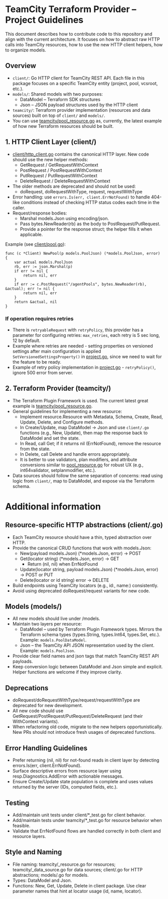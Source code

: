 # TeamCity Terraform Provider – Project Guidelines

This document describes how to contribute code to this repository and align with the current architecture. It focuses on how to abstract raw HTTP calls into TeamCity resources, how to use the new HTTP client helpers, how to organize models.

## Overview
- `client/`: Go HTTP client for TeamCity REST API. Each file in this package focuses on a specific TeamCity entity (project, pool, vcsroot, etc.).
- `models/`: Shared models with two purposes:
  - DataModel – Terraform SDK structures
  - Json – JSON payload structures used by the HTTP client
- `teamcity/`: Terraform provider implementation (resources and data sources) built on top of `client/` and `models/`.
- You can use [teamcity/pool_resource.go](../teamcity/pool_resource.go) as, currently, the latest example of how new Terraform resources should be built.

## 1. HTTP Client Layer (client/)
- [client/http_client.go](../client/http_client.go) contains the canonical HTTP layer. New code should use the new helper methods:
  - GetRequest / GetRequestWithContext
  - PostRequest / PostRequestWithContext
  - PutRequest / PutRequestWithContext
  - DeleteRequest / DeleteRequestWithContext
- The older methods are deprecated and should not be used:
  - doRequest, doRequestWithType, request, requestWithType
- Error handling: use `errors.Is(err, client.ErrNotFound)` to handle 404-like conditions instead of checking HTTP status codes each time in the caller.
- Request/response bodies:
  - Marshal models.Json using encoding/json.
  - Pass bytes.NewReader(rb) as the body to PostRequest/PutRequest.
  - Provide a pointer for the response struct; the helper fills it when applicable.

Example (see [client/pool.go](../client/pool.go)):

```
func (c *Client) NewPool(p models.PoolJson) (*models.PoolJson, error) {
    var actual models.PoolJson
    rb, err := json.Marshal(p)
    if err != nil {
        return nil, err
    }
    if err := c.PostRequest("/agentPools", bytes.NewReader(rb), &actual); err != nil {
        return nil, err
    }
    return &actual, nil
}
```

### If operation requires retries
- There is `retryableRequest` with `retryPolicy`, this provider has a parameter for configuring retries: `max_retries`, each retry is 5 sec long, 12 by default.
- Example where retries are needed - setting properties on versioned settings after main configuration is applied `SetVersionedSettingsProperty()` in [project.go](../client/project.go), since
  we need to wait for the feature to be ready. 
- Example of retry policy implementation in [project.go](../client/project.go) - `retryPolicy()`, ignore 500 error from server.

## 2. Terraform Provider (teamcity/)
- The Terraform Plugin Framework is used. The current latest great example is [teamcity/pool_resource.go](../teamcity/pool_resource.go).
- General guidelines for implementing a new resource:
    - Implement resource.Resource with Metadata, Schema, Create, Read, Update, Delete, and Configure methods.
    - In Create/Update, map DataModel → Json and use `client/.go` functions (e.g., New, Update), then map the response back to DataModel and set the state.
    - In Read, call Get; if it returns nil (ErrNotFound), remove the resource from the state.
    - In Delete, call Delete and handle errors appropriately.
    - It is better to use validators, plan modifiers, and attribute conversions similar to [pool_resource.go](../teamcity/pool_resource.go) for robust UX (e.g., int64validator, setplanmodifier, etc.).
- Data sources should follow the same separation of concerns: read using logic from `client/`, map to DataModel, and expose via the Terraform schema.

# Additional information

## Resource-specific HTTP abstractions (client/.go)
- Each TeamCity resource should have a thin, typed abstraction over HTTP.
- Provide the canonical CRUD functions that work with models.Json:
  - New(payload models.Json) (*models.Json, error) → POST
  - Get(locator string) (*models.Json, error) → GET
    - Return (nil, nil) when ErrNotFound
  - Update(locator string, payload models.Json) (*models.Json, error) → POST or PUT
  - Delete(locator or id string) error → DELETE
- Build endpoints using TeamCity locators (e.g., id:<id>, name:<name>) consistently.
- Avoid using deprecated doRequest/request variants for new code.

## Models (models/)
- All new models should live under /models.
- Maintain two layers per resource:
  - DataModel – used by Terraform Plugin Framework types. Mirrors the Terraform schema types (types.String, types.Int64, types.Set, etc.). Example: `models.PoolDataModel`.
  - Json – the TeamCity API JSON representation used by the client. Example: `models.PoolJson`.
- Provide clear field names and json tags that match TeamCity REST API payloads.
- Keep conversion logic between DataModel and Json simple and explicit. Helper functions are welcome if they improve clarity.


## Deprecations
- doRequest/doRequestWithType/request/requestWithType are deprecated for new development.
- All new code should use GetRequest/PostRequest/PutRequest/DeleteRequest (and their WithContext variants).
- When refactoring old code, migrate to the new helpers opportunistically. New PRs should not introduce fresh usages of deprecated functions.

## Error Handling Guidelines
- Prefer returning (nil, nil) for not-found reads in client layer by detecting errors.Is(err, client.ErrNotFound).
- Surface descriptive errors from resource layer using resp.Diagnostics.AddError with actionable messages.
- Ensure Create/Update state population is complete and uses values returned by the server (IDs, computed fields, etc.).

## Testing
- Add/maintain unit tests under client/*_test.go for client behavior.
- Add/maintain tests under teamcity/*_test.go for resource behavior when feasible.
- Validate that ErrNotFound flows are handled correctly in both client and resource layers.

## Style and Naming
- File naming: teamcity/_resource.go for resources; teamcity/_data_source.go for data sources; client/.go for HTTP abstractions; models/.go for models.
- Types: DataModel and Json.
- Functions: New, Get, Update, Delete in client package. Use clear parameter names that hint at locator usage (id, name, locator).
